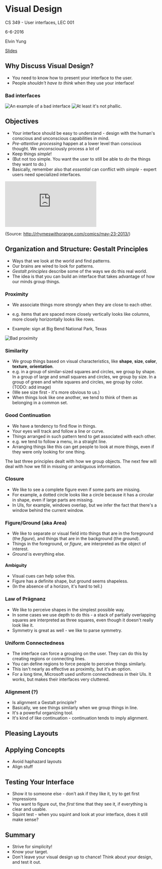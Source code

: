 # Visual Design

CS 349 - User interfaces, LEC 001

6-6-2016

Elvin Yung

[Slides](https://www.student.cs.uwaterloo.ca/~cs349/s16/slides/6.1-visual_design.pdf)

## Why Discuss Visual Design?
* You need to know how to present your interface to the user.
* People *shouldn't have to think* when they use your interface!

### Bad interfaces
![An example of a bad interface](https://diyivorytower.files.wordpress.com/2011/01/2011_01_12-bulk-rename-utility.jpg)
![At least it's not phallic.](http://www.piedpiper.com/app/themes/pied-piper/dist/images/interface_large.jpg)

## Objectives
* Your interface should be easy to understand - design with the human's conscious and unconscious capabilities in mind.
* *Pre-attentive processing* happen at a lower level than conscious thought. We unconsciously process a lot of
* Keep things *simple*!
* (But not too simple. You want the user to still be able to *do* the things they want to do.)
* Basically, remember also that *essential* can conflict with *simple* - expert users need specialized interfaces.

![Ultimate sophistication](https://safr.kingfeatures.com/idn/cnfeed/zone/js/content.php?file=aHR0cDovL3NhZnIua2luZ2ZlYXR1cmVzLmNvbS9SaHltZXNXaXRoT3JhbmdlLzIwMTMvMDUvUmh5bWVzX3dpdGhfT3JhbmdlLjIwMTMwNTIzXzkwMC5naWY=)

(Source: http://rhymeswithorange.com/comics/may-23-2013/)

## Organization and Structure: Gestalt Principles
* Ways that we look at the world and find patterns.
* Our brains are wired to look for patterns.
* *Gestalt principles* describe some of the ways we do this real world.
* The idea is that you can build an interface that takes advantage of how our minds group things.

### Proximity
* We associate things more strongly when they are close to each other.
* e.g. items that are spaced more closely vertically looks like columns, more closely horizontally looks like rows.

* Example: sign at Big Bend National Park, Texas

![Bad proximity](https://www.nps.gov/common/uploads/photogallery/imr/park/bibe/60014F41-155D-451F-67C8B8DC3E90D16A/60014F41-155D-451F-67C8B8DC3E90D16A-large.JPG)

### Similarity
* We group things based on visual characteristics, like **shape**, **size**, **color**, **texture**, **orientation**.
* e.g. in a group of similar-sized squares and circles, we group by shape. In a group of large and small squares and circles, we group by size. In a group of green and white squares and circles, we group by color. (TODO: add image)
* (We see size first - it's more obvious to us.)
* When things look like one another, we tend to think of them as belonging in a common set.

### Good Continuation
* We have a tendency to find flow in things.
* Your eyes will track and follow a line or curve.
* Things arranged in such pattern tend to get associated with each other.
* e.g. we tend to follow a menu, in a straight line.
* Arranging things like this can get people to look at more things, even if they were only looking for one thing.

The last three principles dealt with how we group objects. The next few will deal with how we fill in missing or ambiguous information.

### Closure
* We like to see a complete figure even if some parts are missing.
* For example, a dotted circle looks like a circle because it has a circular in shape, even if large parts are missing.
* In UIs, for example, windows overlap, but we infer the fact that there's a window behind the current window.

### Figure/Ground (aka Area)
* We like to separate or visual field into things that are in the foreground (the *figure*), and things that are in the background (the *ground*).
* Things in the foreground, or *figure*, are interpreted as the object of interest.
* *Ground* is everything else.

#### Ambiguity
* Visual cues can help solve this.
* Figure has a definite shape, but ground seems shapeless.
* (In the absence of a horizon, it's hard to tell.)

### Law of Prägnanz
* We like to perceive shapes in the simplest possible way.
* In some cases we use depth to do this - a stack of partially overlapping squares are interpreted as three squares, even though it doesn't really look like it.
* Symmetry is great as well - we like to parse symmetry.

### Uniform Connectedness
* The interface can force a grouping on the user. They can do this by creating regions or connecting lines.
* You can define regions to force people to perceive things similarly.
* This isn't nearly as effective as proximity, but it's an option.
* For a long time, Microsoft used uniform connectedness in their UIs. It works, but makes their interfaces very cluttered.

### Alignment (?)
* Is alignment a Gestalt principle?
* Basically, we see things similarly when we group things in line.
* It's a powerful organizing tool.
* It's kind of like continuation - continuation tends to imply alignment.

## Pleasing Layouts

## Applying Concepts
* Avoid haphazard layouts
* Align stuff

## Testing Your Interface
* Show it to someone else - don't ask if they like it, try to get first impressions
* You want to figure out, the *first* time that they see it, if everything is clear and usable.
* Squint test - when you squint and look at your interface, does it still make sense?

## Summary
* Strive for simplicity!
* Know your target.
* Don't leave your visual design up to chance! Think about your design, and test it out.
